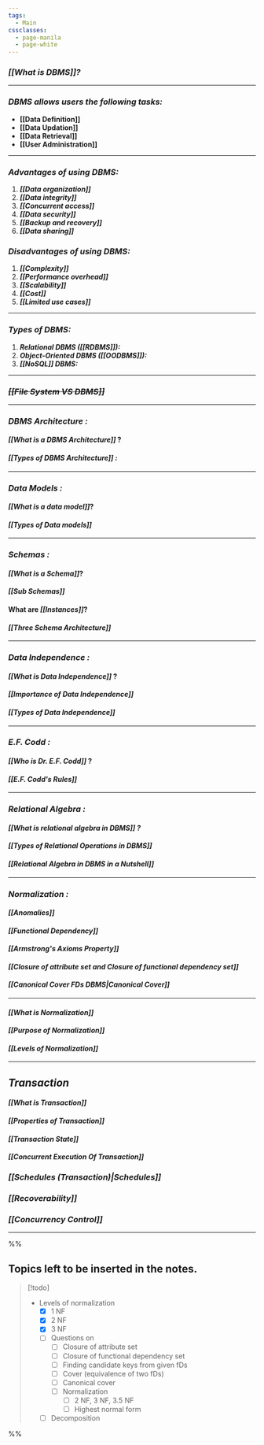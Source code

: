 ```yaml
---
tags:
  - Main
cssclasses:
  - page-manila
  - page-white
---
```

### *[[What is DBMS]]?*

---
### *DBMS allows users the following tasks:*

- **[[Data Definition]]** 
- **[[Data Updation]]**
- **[[Data Retrieval]]** 
- **[[User Administration]]**

---
### *Advantages of using DBMS:*

1. ***[[Data organization]]***
2. ***[[Data integrity]]***
3. ***[[Concurrent access]]***
4. ***[[Data security]]***
5. ***[[Backup and recovery]]***
6. ***[[Data sharing]]***

### *Disadvantages of using DBMS:*

1. ***[[Complexity]]***
2. ***[[Performance overhead]]***
3. ***[[Scalability]]***
4. ***[[Cost]]***
5. ***[[Limited use cases]]***

---
### *Types of DBMS:*

1. ***Relational DBMS ([[RDBMS]]):***
2. ***Object-Oriented DBMS ([[OODBMS]]):***
3. ***[[NoSQL]] DBMS:*** 


---

### *~~[[File System VS DBMS]]~~*

---

### *DBMS Architecture :*

#### *[[What is a DBMS Architecture]]* ?

#### *[[Types of DBMS Architecture]] :*

---
### *Data Models :*

#### *[[What is a data model]]*?

#### *[[Types of Data models]]*

---

### *Schemas :*

#### *[[What is a Schema]]*?

#### *[[Sub Schemas]]*

#### What are *[[Instances]]*?

#### *[[Three Schema Architecture]]*

--- 
### *Data Independence :*

#### *[[What is Data Independence]]* ?

#### *[[Importance of Data Independence]]*

#### *[[Types of Data Independence]]*


--- 
### *E.F. Codd :*

#### *[[Who is Dr. E.F. Codd]]* ?

#### *[[E.F. Codd's Rules]]*

---
### *Relational Algebra :*

#### *[[What is relational algebra in DBMS]] ?* 

#### *[[Types of Relational Operations in DBMS]]*

#### *[[Relational Algebra in DBMS in a Nutshell]]*

--- 
### *Normalization :*

#### *[[Anomalies]]*
#### *[[Functional Dependency]]*
#### *[[Armstrong's Axioms Property]]*
#### *[[Closure of attribute set and Closure of functional dependency set]]*
#### *[[Canonical Cover FDs DBMS|Canonical Cover]]*
---
#### *[[What is Normalization]]*
#### *[[Purpose of Normalization]]*
#### *[[Levels of Normalization]]*
---
## *Transaction*

#### *[[What is Transaction]]*
#### *[[Properties of Transaction]]*
#### *[[Transaction State]]*
#### *[[Concurrent Execution Of Transaction]]*
### *[[Schedules (Transaction)|Schedules]]*
### *[[Recoverability]]*
### *[[Concurrency Control]]*

---

%%
## Topics left to be inserted in the notes.

>[!todo] 
>- Levels of normalization 
>	- [x] 1 NF
>	- [x] 2 NF
>	- [x] 3 NF
>	- [ ] Questions on 
>		- [ ] Closure of attribute set
>		- [ ] Closure of functional dependency set
>		- [ ] Finding candidate keys from given fDs
>		- [ ] Cover (equivalence of two fDs)
>		- [ ] Canonical cover
>		- [ ] Normalization
>			- [ ] 2 NF, 3 NF, 3.5 NF
>			- [ ] Highest normal form
>	- [ ] Decomposition

%%